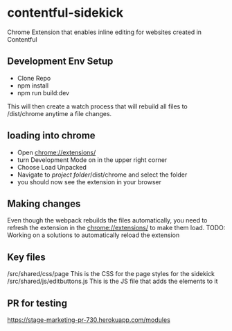 # contentful-sidekick
Chrome Extension that enables inline editing for websites created in Contentful

## Development Env Setup
- Clone Repo
- npm install
- npm run build:dev

This will then create a watch process that will rebuild all files to /dist/chrome anytime a file changes.

## loading into chrome
- Open [chrome://extensions/](chrome://extensions/)
- turn Development Mode on in the upper right corner
- Choose Load Unpacked
- Navigate to *project folder*/dist/chrome and select the folder
- you should now see the extension in your browser

## Making changes
Even though the webpack rebuilds the files automatically, you need to refresh the extension in the [chrome://extensions/](chrome://extensions/) to make them load. TODO: Working on a solutions to automatically reload the extension

## Key files
/src/shared/css/page This is the CSS for the page styles for the sidekick
/src/shared/js/editbuttons.js This is the JS file that adds the elements to it

## PR for testing
https://stage-marketing-pr-730.herokuapp.com/modules



